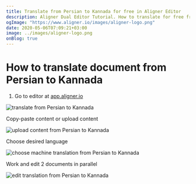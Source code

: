 ```yaml
---
title: Translate from Persian to Kannada for free in Aligner Editor
description: Aligner Dual Editor Tutorial. How to translate for free from Persian to Kannada. Aligner is multilingual document management platform. 
ogImage: "https://www.aligner.io/images/aligner-logo.png"
date: 2020-05-06T07:09:21+03:00
image: ../images/aligner-logo.png
onBlog: true
---
```


# How to translate document from Persian to Kannada

1. Go to editor at [app.aligner.io](https://app.aligner.io "Aligner App web page")

![translate from Persian to Kannada](../aligner-blank-editor.png "translate from Persian to Kannada")

Copy-paste content or upload content

![upload content from Persian to Kannada](../aligner-uploaded-document.png "upload content from Persian to Kannada")

Choose desired language

![choose machine translation from Persian to Kannada](../aligner-language-dropdown.png "choose machine translation from Persian to Kannada")

Work and edit 2 documents in parallel

![edit translation from Persian to Kannada](../aligner-double-sitded-editor.png "edit translation from Persian to Kannada")

